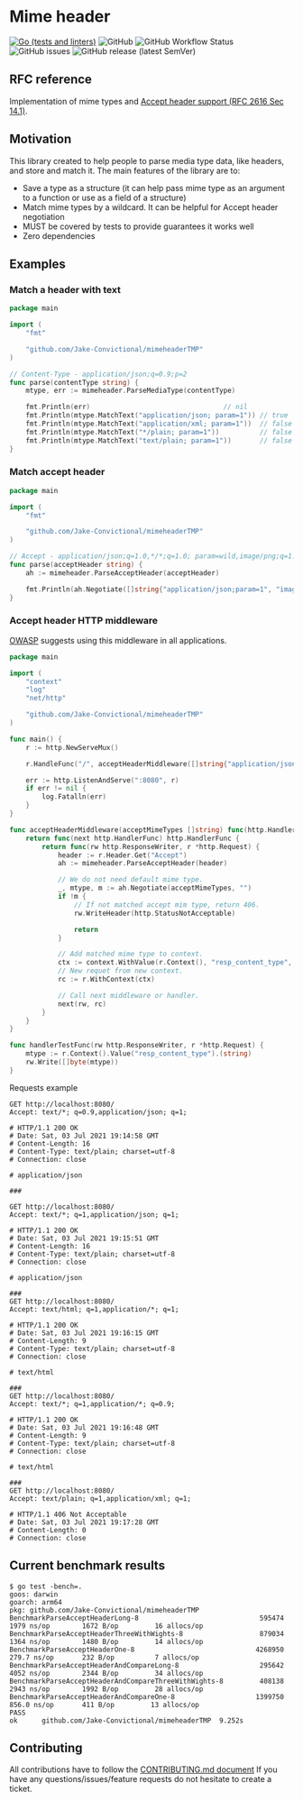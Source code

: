 # Mime header
[![Go (tests and linters)](https://github.com/Jake-Convictional/mimeheaderTMP/actions/workflows/go.yml/badge.svg)](https://github.com/Jake-Convictional/mimeheaderTMP/actions/workflows/go.yml) ![GitHub](https://img.shields.io/github/license/Jake-Convictional/mimeheaderTMP) ![GitHub Workflow Status](https://img.shields.io/github/workflow/status/Jake-Convictional/mimeheaderTMP/Go) ![GitHub issues](https://img.shields.io/github/issues/Jake-Convictional/mimeheaderTMP) ![GitHub release (latest SemVer)](https://img.shields.io/github/v/release/Jake-Convictional/mimeheaderTMP)

## RFC reference
Implementation of mime types and [Accept header support (RFC 2616 Sec 14.1)](https://www.w3.org/Protocols/rfc2616/rfc2616-sec14.html#sec14.1).

## Motivation
This library created to help people to parse media type data, like headers, and store and match it.
The main features of the library are to:
* Save a type as a structure (it can help pass mime type as an argument to a function or use as a field of a structure)
* Match mime types by a wildcard. It can be helpful for Accept header negotiation
* MUST be covered by tests to provide guarantees it works well
* Zero dependencies

## Examples
### Match a header with text

```go
package main

import (
	"fmt"

	"github.com/Jake-Convictional/mimeheaderTMP"
)

// Content-Type - application/json;q=0.9;p=2
func parse(contentType string) {
	mtype, err := mimeheader.ParseMediaType(contentType)

	fmt.Println(err)                                 // nil
	fmt.Println(mtype.MatchText("application/json; param=1")) // true
	fmt.Println(mtype.MatchText("application/xml; param=1"))  // false
	fmt.Println(mtype.MatchText("*/plain; param=1"))          // false
	fmt.Println(mtype.MatchText("text/plain; param=1"))       // false
}
```

### Match accept header

```go
package main

import (
	"fmt"

	"github.com/Jake-Convictional/mimeheaderTMP"
)

// Accept - application/json;q=1.0,*/*;q=1.0; param=wild,image/png;q=1.0;param=test
func parse(acceptHeader string) {
	ah := mimeheader.ParseAcceptHeader(acceptHeader)

	fmt.Println(ah.Negotiate([]string{"application/json;param=1", "image/png"}, "text/javascript")) // image/png, image/png, true
}
```

### Accept header HTTP middleware
[OWASP](https://cheatsheetseries.owasp.org/cheatsheets/REST_Security_Cheat_Sheet.html#send-safe-response-content-types) suggests using this middleware in all applications.
```go
package main

import (
	"context"
	"log"
	"net/http"

	"github.com/Jake-Convictional/mimeheaderTMP"
)

func main() {
	r := http.NewServeMux()

	r.HandleFunc("/", acceptHeaderMiddleware([]string{"application/json", "text/html"})(handlerTestFunc))

	err := http.ListenAndServe(":8080", r)
	if err != nil {
		log.Fatalln(err)
	}
}

func acceptHeaderMiddleware(acceptMimeTypes []string) func(http.HandlerFunc) http.HandlerFunc {
	return func(next http.HandlerFunc) http.HandlerFunc {
		return func(rw http.ResponseWriter, r *http.Request) {
			header := r.Header.Get("Accept")
			ah := mimeheader.ParseAcceptHeader(header)

			// We do not need default mime type.
			_, mtype, m := ah.Negotiate(acceptMimeTypes, "")
			if !m {
				// If not matched accept mim type, return 406.
				rw.WriteHeader(http.StatusNotAcceptable)

				return
			}

			// Add matched mime type to context.
			ctx := context.WithValue(r.Context(), "resp_content_type", mtype)
			// New requet from new context.
			rc := r.WithContext(ctx)

			// Call next middleware or handler.
			next(rw, rc)
		}
	}
}

func handlerTestFunc(rw http.ResponseWriter, r *http.Request) {
	mtype := r.Context().Value("resp_content_type").(string)
	rw.Write([]byte(mtype))
}
```

Requests example
```http request
GET http://localhost:8080/
Accept: text/*; q=0.9,application/json; q=1;

# HTTP/1.1 200 OK
# Date: Sat, 03 Jul 2021 19:14:58 GMT
# Content-Length: 16
# Content-Type: text/plain; charset=utf-8
# Connection: close

# application/json

###

GET http://localhost:8080/
Accept: text/*; q=1,application/json; q=1;

# HTTP/1.1 200 OK
# Date: Sat, 03 Jul 2021 19:15:51 GMT
# Content-Length: 16
# Content-Type: text/plain; charset=utf-8
# Connection: close

# application/json

###
GET http://localhost:8080/
Accept: text/html; q=1,application/*; q=1;

# HTTP/1.1 200 OK
# Date: Sat, 03 Jul 2021 19:16:15 GMT
# Content-Length: 9
# Content-Type: text/plain; charset=utf-8
# Connection: close

# text/html

###
GET http://localhost:8080/
Accept: text/*; q=1,application/*; q=0.9;

# HTTP/1.1 200 OK
# Date: Sat, 03 Jul 2021 19:16:48 GMT
# Content-Length: 9
# Content-Type: text/plain; charset=utf-8
# Connection: close

# text/html

###
GET http://localhost:8080/
Accept: text/plain; q=1,application/xml; q=1;

# HTTP/1.1 406 Not Acceptable
# Date: Sat, 03 Jul 2021 19:17:28 GMT
# Content-Length: 0
# Connection: close
```

## Current benchmark results
```
$ go test -bench=.
goos: darwin
goarch: arm64
pkg: github.com/Jake-Convictional/mimeheaderTMP
BenchmarkParseAcceptHeaderLong-8                        	  595474	      1979 ns/op	    1672 B/op	      16 allocs/op
BenchmarkParseAcceptHeaderThreeWithWights-8             	  879034	      1364 ns/op	    1480 B/op	      14 allocs/op
BenchmarkParseAcceptHeaderOne-8                         	 4268950	       279.7 ns/op	     232 B/op	       7 allocs/op
BenchmarkParseAcceptHeaderAndCompareLong-8              	  295642	      4052 ns/op	    2344 B/op	      34 allocs/op
BenchmarkParseAcceptHeaderAndCompareThreeWithWights-8   	  408138	      2943 ns/op	    1992 B/op	      28 allocs/op
BenchmarkParseAcceptHeaderAndCompareOne-8               	 1399750	       856.0 ns/op	     411 B/op	      13 allocs/op
PASS
ok  	github.com/Jake-Convictional/mimeheaderTMP	9.252s
```

## Contributing
All contributions have to follow the [CONTRIBUTING.md document](https://github.com/Jake-Convictional/uid/blob/main/CONTRIBUTING.md)
If you have any questions/issues/feature requests do not hesitate to create a ticket.
